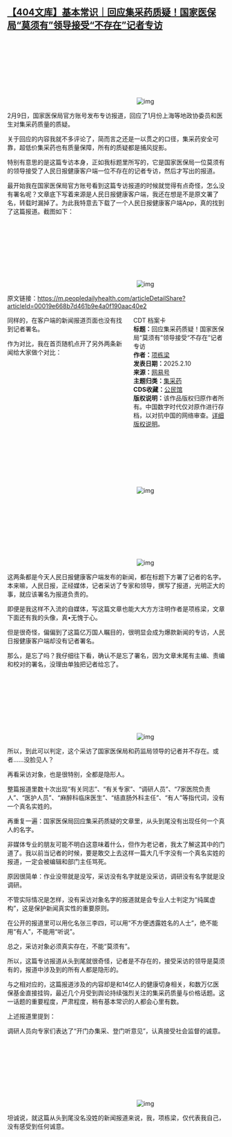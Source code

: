 <!--1739030113000-->
[【404文库】基本常识｜回应集采药质疑！国家医保局“莫须有”领导接受“不存在”记者专访](https://chinadigitaltimes.net/chinese/715695.html)
------

<p><img decoding="async" src="data:image/svg+xml,%3Csvg%20xmlns='http://www.w3.org/2000/svg'%20viewBox='0%200%200%200'%3E%3C/svg%3E" alt="img" data-lazy-src="https://chinadigitaltimes.net/chinese/files/2025/01/image-1737543929190.png"><noscript><img decoding="async" src="https://chinadigitaltimes.net/chinese/files/2025/01/image-1737543929190.png" alt="img"></noscript></p><p>2月9日，国家医保局官方账号发布专访报道，回应了1月份上海等地政协委员和医生对集采药质量的质疑。</p><p>关于回应的内容我就不多评论了，简而言之还是一以贯之的口径，集采药安全可靠，超低价集采药也有质量保障，所有的质疑都是捕风捉影。</p><p>特别有意思的是这篇专访本身，正如我标题里所写的，它是国家医保局一位莫须有的领导接受了人民日报健康客户端一位不存在的记者专访，然后才写出的报道。</p><p>最开始我在国家医保局官方账号看到这篇专访报道的时候就觉得有点奇怪，怎么没有署名呢？文章底下写着来源是人民日报健康客户端，我还在想是不是原文署了名，转载时漏掉了。为此我特意去下载了一个人民日报健康客户端App，真的找到了这篇报道。截图如下：</p><p><img decoding="async" src="data:image/svg+xml,%3Csvg%20xmlns='http://www.w3.org/2000/svg'%20viewBox='0%200%200%200'%3E%3C/svg%3E" alt="img" data-lazy-src="https://chinadigitaltimes.net/chinese/files/2025/02/post-715695-67a8dde13ad19."><noscript><img decoding="async" src="https://chinadigitaltimes.net/chinese/files/2025/02/post-715695-67a8dde13ad19." alt="img"></noscript></p><p>原文链接：<a href="https://m.peopledailyhealth.com/articleDetailShare?articleId=00019e668b7d461b9e4a0f190aac40e2">https://m.peopledailyhealth.com/articleDetailShare?articleId=00019e668b7d461b9e4a0f190aac40e2</a></p><div style="width:42%;float:right;padding-left:20px;"><div class="su-spoiler su-spoiler-style-fancy su-spoiler-icon-chevron-circle" data-scroll-offset="0" data-anchor-in-url="no"><div class="su-spoiler-title" tabindex="0" role="button"><span class="su-spoiler-icon"></span>CDT 档案卡</div><div class="su-spoiler-content su-u-clearfix su-u-trim"><strong>标题：</strong>回应集采药质疑！国家医保局“莫须有”领导接受“不存在”记者专访<br><strong>作者：</strong><a href="https://chinadigitaltimes.net/space/基本常识" target="_blank">项栋梁</a><br><strong>发表日期：</strong>2025.2.10<br><strong>来源：</strong><a href="https://www.163.com/dy/article/JO04EUGD0553H12T.html" target="_blank">网易号</a><br><strong>主题归类：</strong><a href="https://chinadigitaltimes.net/space/集采药" target="_blank">集采药</a><br><strong>CDS收藏：</strong><a href="https://chinadigitaltimes.net/space/%E5%85%AC%E6%B0%91%E9%A6%86" target="_blank" rel="noopener">公民馆</a><br><strong>版权说明：</strong>该作品版权归原作者所有。中国数字时代仅对原作进行存档，以对抗中国的网络审查。<a href="https://chinadigitaltimes.net/chinese/copyright">详细版权说明</a>。</div></div></div><p>同样的，在客户端的新闻报道页面也没有找到记者署名。</p><p>作为对比，我在首页随机点开了另外两条新闻给大家做个对比：</p><p><img decoding="async" src="data:image/svg+xml,%3Csvg%20xmlns='http://www.w3.org/2000/svg'%20viewBox='0%200%200%200'%3E%3C/svg%3E" alt="img" data-lazy-src="https://chinadigitaltimes.net/chinese/files/2025/02/post-715695-67a8dde2b9d15."><noscript><img decoding="async" src="https://chinadigitaltimes.net/chinese/files/2025/02/post-715695-67a8dde2b9d15." alt="img"></noscript></p><p><img decoding="async" src="data:image/svg+xml,%3Csvg%20xmlns='http://www.w3.org/2000/svg'%20viewBox='0%200%200%200'%3E%3C/svg%3E" alt="img" data-lazy-src="https://chinadigitaltimes.net/chinese/files/2025/02/post-715695-67a8dde45d6b2."><noscript><img decoding="async" src="https://chinadigitaltimes.net/chinese/files/2025/02/post-715695-67a8dde45d6b2." alt="img"></noscript></p><p>这两条都是今天人民日报健康客户端发布的新闻，都在标题下方署了记者的名字。本来嘛，人民日报，正经媒体，记者采访了专家和领导，撰写了报道，光明正大的事，就应该署名为报道负责的。</p><p>即便是我这样不入流的自媒体，写这篇文章也能大大方方注明作者是项栋梁，文章下面还有我的头像，真•无愧于心。</p><p>但是很奇怪，偏偏到了这篇亿万国人瞩目的，很明显会成为爆款新闻的专访，人民日报健康客户端却没有记者署名。</p><p>那么，是忘了吗？我仔细往下看，确认不是忘了署名，因为文章末尾有主编、责编和校对的署名，没理由单独把记者给忘了。</p><p><img decoding="async" src="data:image/svg+xml,%3Csvg%20xmlns='http://www.w3.org/2000/svg'%20viewBox='0%200%200%200'%3E%3C/svg%3E" alt="img" data-lazy-src="https://chinadigitaltimes.net/chinese/files/2025/02/post-715695-67a8dde5ae4fc."><noscript><img decoding="async" src="https://chinadigitaltimes.net/chinese/files/2025/02/post-715695-67a8dde5ae4fc." alt="img"></noscript></p><p>所以，到此可以判定，这个采访了国家医保局和药监局领导的记者并不存在。或者……没脸见人？</p><p>再看采访对象，也是很特别，全都是隐形人。</p><p>整篇报道里数十次出现“有关同志”、“有关专家”、“调研人员”、“7家医院负责人”、“医护人员”、“麻醉科临床医生”、“结直肠外科主任”、“有人”等指代词，没有一个真名实姓的。</p><p>再重复一遍：国家医保局回应集采药质疑的文章里，从头到尾没有出现任何一个真人的名字。</p><p>非媒体专业的朋友可能不明白这意味着什么，但作为老记者，我太了解这其中的门道了。我以前当记者的时候，要是敢交上去这样一篇大几千字没有一个真名实姓的报道，一定会被编辑和部门主任骂死。</p><p>原因很简单：作业没带就是没写，采访没有名字就是没采访，调研没有名字就是没调研。</p><p>不管实际情况是怎样，没有采访对象名字的报道就是会专业人士判定为“纯属虚构”，这是保护新闻真实性的重要原则。</p><p>在公开的报道里可以用化名张三李四，可以用“不方便透露姓名的人士”，绝不能用“有人”，不能用“听说”。</p><p>总之，采访对象必须真实存在，不能“莫须有”。</p><p>所以，这篇专访报道从头到尾就很奇怪，记者是不存在的，接受采访的领导是莫须有的，报道中涉及到的所有人都是隐形的。</p><p>与之相对应的，这篇报道涉及的内容却是和14亿人的健康切身相关，和数万亿医保基金直接挂钩，最近几个月受到舆论持续强烈关注的集采药质量与价格话题。这一话题的重要程度，严肃程度，稍有基本常识的人都会心里有数。</p><p>上述报道里提到：</p><p>调研人员向专家们表达了“开门办集采、登门听意见”，认真接受社会监督的诚意。</p><p><img decoding="async" src="data:image/svg+xml,%3Csvg%20xmlns='http://www.w3.org/2000/svg'%20viewBox='0%200%200%200'%3E%3C/svg%3E" alt="img" data-lazy-src="https://chinadigitaltimes.net/chinese/files/2025/02/post-715695-67a8dde706907."><noscript><img decoding="async" src="https://chinadigitaltimes.net/chinese/files/2025/02/post-715695-67a8dde706907." alt="img"></noscript></p><p>坦诚说，就这篇从头到尾没名没姓的新闻报道来说，我，项栋梁，仅代表我自己，没有感受到任何诚意。</p><div class="addtoany_share_save_container addtoany_content addtoany_content_bottom"><div class="a2a_kit a2a_kit_size_32 addtoany_list" data-a2a-url="https://chinadigitaltimes.net/chinese/715695.html" data-a2a-title="【404文库】基本常识｜回应集采药质疑！国家医保局“莫须有”领导接受“不存在”记者专访"><a class="a2a_button_facebook" href="https://www.addtoany.com/add_to/facebook?linkurl=https%3A%2F%2Fchinadigitaltimes.net%2Fchinese%2F715695.html&amp;linkname=%E3%80%90404%E6%96%87%E5%BA%93%E3%80%91%E5%9F%BA%E6%9C%AC%E5%B8%B8%E8%AF%86%EF%BD%9C%E5%9B%9E%E5%BA%94%E9%9B%86%E9%87%87%E8%8D%AF%E8%B4%A8%E7%96%91%EF%BC%81%E5%9B%BD%E5%AE%B6%E5%8C%BB%E4%BF%9D%E5%B1%80%E2%80%9C%E8%8E%AB%E9%A1%BB%E6%9C%89%E2%80%9D%E9%A2%86%E5%AF%BC%E6%8E%A5%E5%8F%97%E2%80%9C%E4%B8%8D%E5%AD%98%E5%9C%A8%E2%80%9D%E8%AE%B0%E8%80%85%E4%B8%93%E8%AE%BF" title="Facebook" rel="nofollow noopener" target="_blank"></a><a class="a2a_button_twitter" href="https://www.addtoany.com/add_to/twitter?linkurl=https%3A%2F%2Fchinadigitaltimes.net%2Fchinese%2F715695.html&amp;linkname=%E3%80%90404%E6%96%87%E5%BA%93%E3%80%91%E5%9F%BA%E6%9C%AC%E5%B8%B8%E8%AF%86%EF%BD%9C%E5%9B%9E%E5%BA%94%E9%9B%86%E9%87%87%E8%8D%AF%E8%B4%A8%E7%96%91%EF%BC%81%E5%9B%BD%E5%AE%B6%E5%8C%BB%E4%BF%9D%E5%B1%80%E2%80%9C%E8%8E%AB%E9%A1%BB%E6%9C%89%E2%80%9D%E9%A2%86%E5%AF%BC%E6%8E%A5%E5%8F%97%E2%80%9C%E4%B8%8D%E5%AD%98%E5%9C%A8%E2%80%9D%E8%AE%B0%E8%80%85%E4%B8%93%E8%AE%BF" title="Twitter" rel="nofollow noopener" target="_blank"></a><a class="a2a_button_telegram" href="https://www.addtoany.com/add_to/telegram?linkurl=https%3A%2F%2Fchinadigitaltimes.net%2Fchinese%2F715695.html&amp;linkname=%E3%80%90404%E6%96%87%E5%BA%93%E3%80%91%E5%9F%BA%E6%9C%AC%E5%B8%B8%E8%AF%86%EF%BD%9C%E5%9B%9E%E5%BA%94%E9%9B%86%E9%87%87%E8%8D%AF%E8%B4%A8%E7%96%91%EF%BC%81%E5%9B%BD%E5%AE%B6%E5%8C%BB%E4%BF%9D%E5%B1%80%E2%80%9C%E8%8E%AB%E9%A1%BB%E6%9C%89%E2%80%9D%E9%A2%86%E5%AF%BC%E6%8E%A5%E5%8F%97%E2%80%9C%E4%B8%8D%E5%AD%98%E5%9C%A8%E2%80%9D%E8%AE%B0%E8%80%85%E4%B8%93%E8%AE%BF" title="Telegram" rel="nofollow noopener" target="_blank"></a><a class="a2a_button_reddit" href="https://www.addtoany.com/add_to/reddit?linkurl=https%3A%2F%2Fchinadigitaltimes.net%2Fchinese%2F715695.html&amp;linkname=%E3%80%90404%E6%96%87%E5%BA%93%E3%80%91%E5%9F%BA%E6%9C%AC%E5%B8%B8%E8%AF%86%EF%BD%9C%E5%9B%9E%E5%BA%94%E9%9B%86%E9%87%87%E8%8D%AF%E8%B4%A8%E7%96%91%EF%BC%81%E5%9B%BD%E5%AE%B6%E5%8C%BB%E4%BF%9D%E5%B1%80%E2%80%9C%E8%8E%AB%E9%A1%BB%E6%9C%89%E2%80%9D%E9%A2%86%E5%AF%BC%E6%8E%A5%E5%8F%97%E2%80%9C%E4%B8%8D%E5%AD%98%E5%9C%A8%E2%80%9D%E8%AE%B0%E8%80%85%E4%B8%93%E8%AE%BF" title="Reddit" rel="nofollow noopener" target="_blank"></a><a class="a2a_button_whatsapp" href="https://www.addtoany.com/add_to/whatsapp?linkurl=https%3A%2F%2Fchinadigitaltimes.net%2Fchinese%2F715695.html&amp;linkname=%E3%80%90404%E6%96%87%E5%BA%93%E3%80%91%E5%9F%BA%E6%9C%AC%E5%B8%B8%E8%AF%86%EF%BD%9C%E5%9B%9E%E5%BA%94%E9%9B%86%E9%87%87%E8%8D%AF%E8%B4%A8%E7%96%91%EF%BC%81%E5%9B%BD%E5%AE%B6%E5%8C%BB%E4%BF%9D%E5%B1%80%E2%80%9C%E8%8E%AB%E9%A1%BB%E6%9C%89%E2%80%9D%E9%A2%86%E5%AF%BC%E6%8E%A5%E5%8F%97%E2%80%9C%E4%B8%8D%E5%AD%98%E5%9C%A8%E2%80%9D%E8%AE%B0%E8%80%85%E4%B8%93%E8%AE%BF" title="WhatsApp" rel="nofollow noopener" target="_blank"></a><a class="a2a_button_email" href="https://www.addtoany.com/add_to/email?linkurl=https%3A%2F%2Fchinadigitaltimes.net%2Fchinese%2F715695.html&amp;linkname=%E3%80%90404%E6%96%87%E5%BA%93%E3%80%91%E5%9F%BA%E6%9C%AC%E5%B8%B8%E8%AF%86%EF%BD%9C%E5%9B%9E%E5%BA%94%E9%9B%86%E9%87%87%E8%8D%AF%E8%B4%A8%E7%96%91%EF%BC%81%E5%9B%BD%E5%AE%B6%E5%8C%BB%E4%BF%9D%E5%B1%80%E2%80%9C%E8%8E%AB%E9%A1%BB%E6%9C%89%E2%80%9D%E9%A2%86%E5%AF%BC%E6%8E%A5%E5%8F%97%E2%80%9C%E4%B8%8D%E5%AD%98%E5%9C%A8%E2%80%9D%E8%AE%B0%E8%80%85%E4%B8%93%E8%AE%BF" title="Email" rel="nofollow noopener" target="_blank"></a><a class="a2a_button_copy_link" href="https://www.addtoany.com/add_to/copy_link?linkurl=https%3A%2F%2Fchinadigitaltimes.net%2Fchinese%2F715695.html&amp;linkname=%E3%80%90404%E6%96%87%E5%BA%93%E3%80%91%E5%9F%BA%E6%9C%AC%E5%B8%B8%E8%AF%86%EF%BD%9C%E5%9B%9E%E5%BA%94%E9%9B%86%E9%87%87%E8%8D%AF%E8%B4%A8%E7%96%91%EF%BC%81%E5%9B%BD%E5%AE%B6%E5%8C%BB%E4%BF%9D%E5%B1%80%E2%80%9C%E8%8E%AB%E9%A1%BB%E6%9C%89%E2%80%9D%E9%A2%86%E5%AF%BC%E6%8E%A5%E5%8F%97%E2%80%9C%E4%B8%8D%E5%AD%98%E5%9C%A8%E2%80%9D%E8%AE%B0%E8%80%85%E4%B8%93%E8%AE%BF" title="Copy Link" rel="nofollow noopener" target="_blank"></a><a class="a2a_dd addtoany_share_save addtoany_share" href="https://www.addtoany.com/share"></a></div></div>
